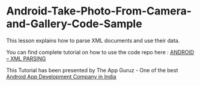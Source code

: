 Android-Take-Photo-From-Camera-and-Gallery-Code-Sample
======================================================

 This lesson explains how to parse XML documents and use their data.



You can find complete tutorial on how to use the code repo here : <a href="http://www.theappguruz.com/blog/android-xml-parsing">ANDROID – XML PARSING</a>

This Tutorial has been presented by The App Guruz - One of the best <a href="http://www.theappguruz.com/android-app-development/">Android App Development Company in India</a>
